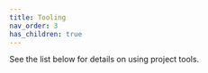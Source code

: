 ```yaml
--- 
title: Tooling
nav_order: 3
has_children: true
---
```

See the list below for details on using project tools.
